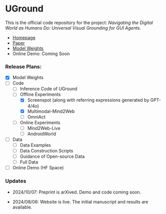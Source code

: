 # UGround
This is the official code repository for the project: *Navigating the Digital World as Humans Do: Universal Visual Grounding for GUI Agents*.
- [Homepage](https://osu-nlp-group.github.io/UGround)
- [Paper](https://arxiv.org/abs/2401.01614.pdf)
- [Model Weights](https://huggingface.co/osunlp/UGround)
- Online Demo: Coming Soon

<h3>Release Plans:</h3>

- [x] Model Weights
- [ ] Code
  - [ ] Inference Code of UGround
  - [ ] Offline Experiments
    - [x] Screenspot (along with referring expressions generated by GPT-4/4o)
    - [x] Multimodal-Mind2Web
    - [ ] OmniAct
  - [ ] Online Experiments
    - [ ] Mind2Web-Live
    - [ ] AndroidWorld
- [ ] Data
  - [ ] Data Examples
  - [ ] Data Construction Scripts
  - [ ] Guidance of Open-source Data 
  - [ ] Full Data
- [ ] Online Demo (HF Space)

<h3>Updates</h3>

- 2024/10/07: Preprint is arXived. Demo and code coming soon.

- 2024/08/06: Website is live. The initial manuscript and results are available.